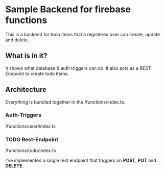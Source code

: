 # Sample Backend for firebase functions

This is a backend for todo items that a registered user can create, update and delete.

## What is in it?
It shows what database & auth triggers can do. It also acts as a REST-Endpoint to create todo items.

## Architecture

Everything is bundled together in the /functions/index.ts.

### Auth-Triggers

/functions/user/index.ts

### TODO Rest-Endpoint

/functions/todo/index.ts

I've implemented a single rest endpoint that triggers on **POST**, **PUT** and **DELETE**.

